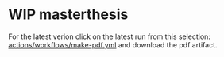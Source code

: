 # WIP masterthesis

For the latest verion click on the latest run from this selection: [actions/workflows/make-pdf.yml](https://github.com/FelixBenning/masterthesis/actions/workflows/make-pdf.yml?query=is%3Asuccess+branch%3Amain) 
and download the pdf artifact.

